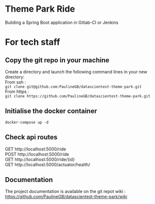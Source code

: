 # Theme Park Ride 

Building a Spring Boot application in Gitlab-CI or Jenkins

# For tech staff

## Copy the git repo in your machine

Create a directory and launch the following command lines in your new directory:  
From ssh :  
`git clone git@github.com:PaulineGB/datascientest-theme-park.git`  
From https :  
`git clone https://github.com/PaulineGB/datascientest-theme-park.git`

## Initialise the docker container

`docker-compose up -d`

## Check api routes

GET http://localhost:5000/ride  
POST http://localhost:5000/ride  
GET http://localhost:5000/ride/{id}  
GET http://localhost:5000/actuator/health/

## Documentation

The project documentation is available on the git repot wiki :  
https://github.com/PaulineGB/datascientest-theme-park/wiki

